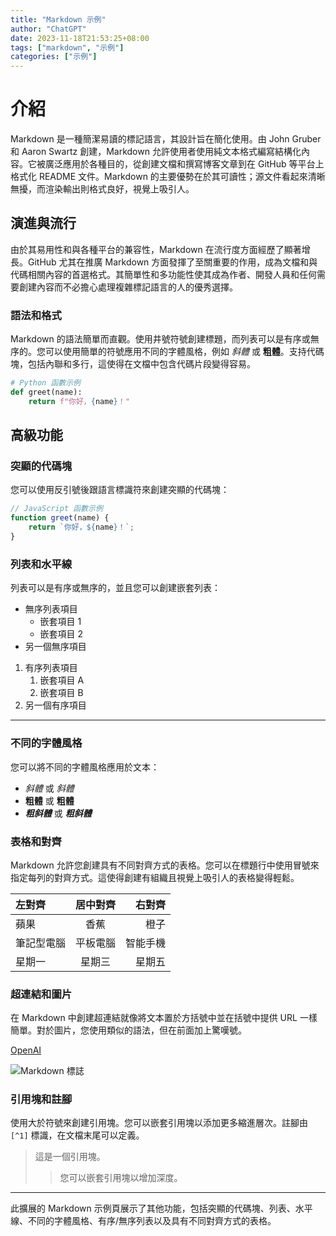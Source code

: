```yaml
---
title: "Markdown 示例"
author: "ChatGPT"
date: 2023-11-18T21:53:25+08:00
tags: ["markdown", "示例"]
categories: ["示例"]
---
```


# 介紹

Markdown 是一種簡潔易讀的標記語言，其設計旨在簡化使用。由 John Gruber 和 Aaron Swartz 創建，Markdown 允許使用者使用純文本格式編寫結構化內容。它被廣泛應用於各種目的，從創建文檔和撰寫博客文章到在 GitHub 等平台上格式化 README 文件。Markdown 的主要優勢在於其可讀性；源文件看起來清晰無擾，而渲染輸出則格式良好，視覺上吸引人。

## 演進與流行

由於其易用性和與各種平台的兼容性，Markdown 在流行度方面經歷了顯著增長。GitHub 尤其在推廣 Markdown 方面發揮了至關重要的作用，成為文檔和與代碼相關內容的首選格式。其簡單性和多功能性使其成為作者、開發人員和任何需要創建內容而不必擔心處理複雜標記語言的人的優秀選擇。

### 語法和格式

Markdown 的語法簡單而直觀。使用井號符號創建標題，而列表可以是有序或無序的。您可以使用簡單的符號應用不同的字體風格，例如 *斜體* 或 **粗體**。支持代碼塊，包括內聯和多行，這使得在文檔中包含代碼片段變得容易。

```python
# Python 函數示例
def greet(name):
    return f"你好，{name}！"
```

## 高級功能

### 突顯的代碼塊

您可以使用反引號後跟語言標識符來創建突顯的代碼塊：

```javascript
// JavaScript 函數示例
function greet(name) {
    return `你好，${name}！`;
}
```

### 列表和水平線

列表可以是有序或無序的，並且您可以創建嵌套列表：

- 無序列表項目
  - 嵌套項目 1
  - 嵌套項目 2
- 另一個無序項目

1. 有序列表項目
   1. 嵌套項目 A
   2. 嵌套項目 B
2. 另一個有序項目

---

### 不同的字體風格

您可以將不同的字體風格應用於文本：

- *斜體* 或 _斜體_
- **粗體** 或 __粗體__
- ***粗斜體*** 或 ___粗斜體___

### 表格和對齊

Markdown 允許您創建具有不同對齊方式的表格。您可以在標題行中使用冒號來指定每列的對齊方式。這使得創建有組織且視覺上吸引人的表格變得輕鬆。

| 左對齊        | 居中對齊         | 右對齊          |
|:-------------|:--------------:|--------------:|
| 蘋果          | 香蕉             | 橙子           |
| 筆記型電腦     | 平板電腦         | 智能手機       |
| 星期一        | 星期三           | 星期五         |

### 超連結和圖片

在 Markdown 中創建超連結就像將文本置於方括號中並在括號中提供 URL 一樣簡單。對於圖片，您使用類似的語法，但在前面加上驚嘆號。

[OpenAI](https://www.openai.com/)

![Markdown 標誌](https://markdown-here.com/img/icon256.png)

### 引用塊和註腳

使用大於符號來創建引用塊。您可以嵌套引用塊以添加更多縮進層次。註腳由 `[^1]` 標識，在文檔末尾可以定義。

> 這是一個引用塊。
>> 您可以嵌套引用塊以增加深度。

[^1]: 這是一個註腳。

---

此擴展的 Markdown 示例頁展示了其他功能，包括突顯的代碼塊、列表、水平線、不同的字體風格、有序/無序列表以及具有不同對齊方式的表格。